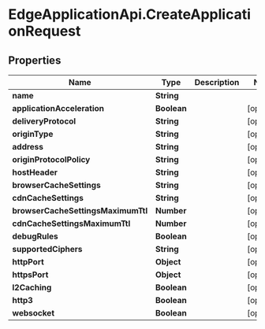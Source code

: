 # EdgeApplicationApi.CreateApplicationRequest

## Properties

Name | Type | Description | Notes
------------ | ------------- | ------------- | -------------
**name** | **String** |  | 
**applicationAcceleration** | **Boolean** |  | [optional] 
**deliveryProtocol** | **String** |  | [optional] 
**originType** | **String** |  | [optional] 
**address** | **String** |  | [optional] 
**originProtocolPolicy** | **String** |  | [optional] 
**hostHeader** | **String** |  | [optional] 
**browserCacheSettings** | **String** |  | [optional] 
**cdnCacheSettings** | **String** |  | [optional] 
**browserCacheSettingsMaximumTtl** | **Number** |  | [optional] 
**cdnCacheSettingsMaximumTtl** | **Number** |  | [optional] 
**debugRules** | **Boolean** |  | [optional] 
**supportedCiphers** | **String** |  | [optional] 
**httpPort** | **Object** |  | [optional] 
**httpsPort** | **Object** |  | [optional] 
**l2Caching** | **Boolean** |  | [optional] 
**http3** | **Boolean** |  | [optional] 
**websocket** | **Boolean** |  | [optional] 


